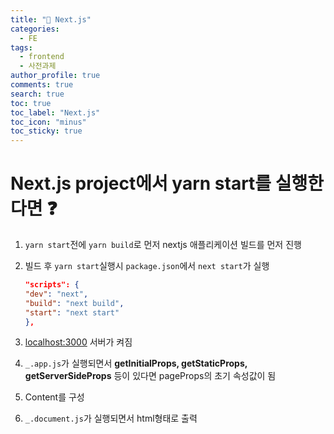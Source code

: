 ```yaml
---
title: "💫 Next.js"
categories:
  - FE
tags:
  - frontend
  - 사전과제
author_profile: true
comments: true
search: true
toc: true
toc_label: "Next.js"
toc_icon: "minus"
toc_sticky: true
---
```


# Next.js project에서 yarn start를 실행한다면 ❓

1. `yarn start`전에 `yarn build`로 먼저 nextjs 애플리케이션 빌드를 먼저 진행

2. 빌드 후 `yarn start`실행시 `package.json`에서 `next start`가 실행
   ```json
   "scripts": {
   "dev": "next",
   "build": "next build",
   "start": "next start"
   },
   ```
3. [localhost:3000](http://localhost:3000) 서버가 켜짐
4. `_.app.js`가 실행되면서 **getInitialProps, getStaticProps, getServerSideProps** 등이 있다면 pageProps의 초기 속성값이 됨
5. Content를 구성
6. `_.document.js`가 실행되면서 html형태로 출력
